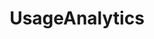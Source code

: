 ---
layout: redoc_page
title: 'UsageAnalytics'
categories: api_docs
swagger: ../api_docs/UsageAnalytics.yml
permalink: ../pages/api_explorer/UsageAnalytics
ghPagesSiteName: /cloudv2-docs-site
---